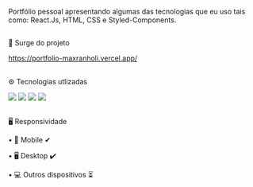 Portfólio pessoal apresentando algumas das tecnologias que eu uso tais como: React.Js, HTML, CSS e Styled-Components.

##

🔗 Surge do projeto

https://portfolio-maxranholi.vercel.app/


##

⚙ Tecnologias utlizadas

<img src="https://img.shields.io/badge/React-20232A?style=for-the-badge&logo=react&logoColor=61DAFB" />
<img src="https://img.shields.io/badge/HTML5-E34F26?style=for-the-badge&logo=html5&logoColor=white" />
<img src="https://img.shields.io/badge/CSS3-1572B6?style=for-the-badge&logo=css3&logoColor=white" />
<img src="https://img.shields.io/badge/styled--components-DB7093?style=for-the-badge&logo=styled-components&logoColor=white" />

##
🖥 Responsividade

• 📱 Mobile ✔

• 🖥 Desktop ✔

• 💻 Outros dispositivos ⏳

